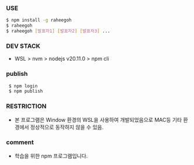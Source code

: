### USE
```bash
$ npm install -g raheegoh
$ raheegoh
$ raheegoh [발표자1] [발표자2] [발표자3] ...
```

### DEV STACK
- WSL > nvm > nodejs v20.11.0 > npm cli
  
### publish
```bash
 $ npm login
 $ npm publish
```

### RESTRICTION
- 본 프로그램은 Window 환경의 WSL을 사용하여 개발되었음으로 MAC등 기타 환경에서 정상적으로 동작하지 않을 수 있음.

### comment
- 학습을 위한 npm 프로그램입니다.

